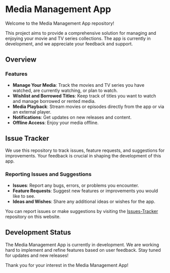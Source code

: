 # Media Management App

Welcome to the Media Management App repository!

This project aims to provide a comprehensive solution for managing and enjoying your movie and TV series collections. The app is currently in development, and we appreciate your feedback and support.

## Overview

### Features

- **Manage Your Media**: Track the movies and TV series you have watched, are currently watching, or plan to watch.
- **Wishlist and Borrowed Titles**: Keep track of titles you want to watch and manage borrowed or rented media.
- **Media Playback**: Stream movies or episodes directly from the app or via an external player.
- **Notifications**: Get updates on new releases and content.
- **Offline Access**: Enjoy your media offline.

## Issue Tracker

We use this repository to track issues, feature requests, and suggestions for improvements. Your feedback is crucial in shaping the development of this app.

### Reporting Issues and Suggestions

- **Issues**: Report any bugs, errors, or problems you encounter.
- **Feature Requests**: Suggest new features or improvements you would like to see.
- **Ideas and Wishes**: Share any additional ideas or wishes for the app.

You can report issues or make suggestions by visiting the [Issues-Tracker](https://github.com/BlackGame-net/Issue-Tracker/issues) repository on this website.

## Development Status

The Media Management App is currently in development. We are working hard to implement and refine features based on user feedback. Stay tuned for updates and new releases!

<!-- ## Contact

For any questions, feedback, or inquiries, please reach out:

- **Email**: [your-email@example.com](mailto:your-email@example.com)
- **GitHub Issues**: [Submit an issue or suggestion](https://github.com/yourusername/your-repository/issues) -->

Thank you for your interest in the Media Management App!
